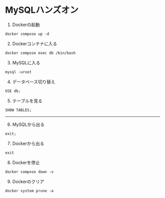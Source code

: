 # MySQLハンズオン

1. Dockerの起動
```
docker compose up -d
```

2. Dockerコンテナに入る
```
docker compose exec db /bin/bash
```

3. MySQLに入る
```
mysql -uroot
```

4. データベース切り替え
```
USE db;
```

5. テーブルを見る
```
SHOW TABLES;
```

---

6. MySQLから出る
```
exit;
```

7. Dockerから出る
```
exit
```

8. Dockerを停止
```
docker compose down -v
```

9. Dockerのクリア
```
docker system prune -a
```